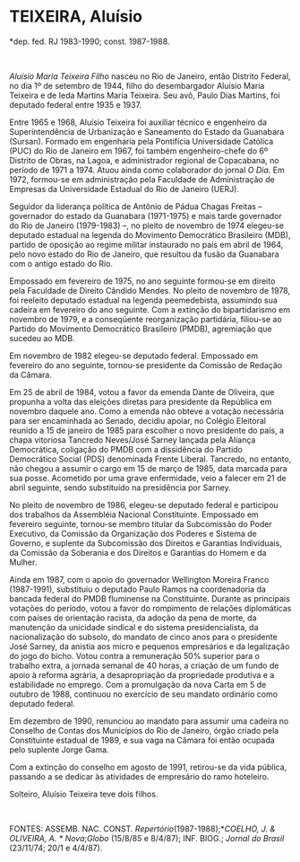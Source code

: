 TEIXEIRA, Aluísio
=================

\*dep. fed. RJ 1983-1990; const. 1987-1988.

 

*Aluísio Maria Teixeira Filho* nasceu no Rio de Janeiro, então Distrito
Federal, no dia 1º de setembro de 1944, filho do desembargador Aluísio
Maria Teixeira e de Ieda Martins Maria Teixeira. Seu avô, Paulo Dias
Martins, foi deputado federal entre 1935 e 1937.

Entre 1965 e 1968, Aluísio Teixeira foi auxiliar técnico e engenheiro da
Superintendência de Urbanização e Saneamento do Estado da Guanabara
(Sursan). Formado em engenharia pela Pontifícia Universidade Católica
(PUC) do Rio de Janeiro em 1967, foi também engenheiro-chefe do 6º
Distrito de Obras, na Lagoa, e administrador regional de Copacabana, no
período de 1971 a 1974. Atuou ainda como colaborador do jornal *O Dia*.
Em 1972, formou-se em administração pela Faculdade de Administração de
Empresas da Universidade Estadual do Rio de Janeiro (UERJ).

Seguidor da liderança política de Antônio de Pádua Chagas Freitas –
governador do estado da Guanabara (1971-1975) e mais tarde governador do
Rio de Janeiro (1979-1983) –, no pleito de novembro de 1974 elegeu-se
deputado estadual na legenda do Movimento Democrático Brasileiro (MDB),
partido de oposição ao regime militar instaurado no país em abril de
1964, pelo novo estado do Rio de Janeiro, que resultou da fusão da
Guanabara com o antigo estado do Rio.

Empossado em fevereiro de 1975, no ano seguinte formou-se em direito
pela Faculdade de Direito Cândido Mendes. No pleito de novembro de 1978,
foi reeleito deputado estadual na legenda peemedebista, assumindo sua
cadeira em fevereiro do ano seguinte. Com a extinção do bipartidarismo
em novembro de 1979, e a conseqüente reorganização partidária, filiou-se
ao Partido do Movimento Democrático Brasileiro (PMDB), agremiação que
sucedeu ao MDB.

Em novembro de 1982 elegeu-se deputado federal. Empossado em fevereiro
do ano seguinte, tornou-se presidente da Comissão de Redação da Câmara.

Em 25 de abril de 1984, votou a favor da emenda Dante de Oliveira, que
propunha a volta das eleições diretas para presidente da República em
novembro daquele ano. Como a emenda não obteve a votação necessária para
ser encaminhada ao Senado, decidiu apoiar, no Colégio Eleitoral reunido
a 15 de janeiro de 1985 para escolher o novo presidente do país, a chapa
vitoriosa Tancredo Neves/José Sarney lançada pela Aliança Democrática,
coligação do PMDB com a dissidência do Partido Democrático Social (PDS)
denominada Frente Liberal. Tancredo, no entanto, não chegou a assumir o
cargo em 15 de março de 1985, data marcada para sua posse. Acometido por
uma grave enfermidade, veio a falecer em 21 de abril seguinte, sendo
substituído na presidência por Sarney.

No pleito de novembro de 1986, elegeu-se deputado federal e participou
dos trabalhos da Assembléia Nacional Constituinte. Empossado em
fevereiro seguinte, tornou-se membro titular da Subcomissão do Poder
Executivo, da Comissão da Organização dos Poderes e Sistema de Governo,
e suplente da Subcomissão dos Direitos e Garantias Individuais, da
Comissão da Soberania e dos Direitos e Garantias do Homem e da Mulher.

Ainda em 1987, com o apoio do governador Wellington Moreira Franco
(1987-1991), substituiu o deputado Paulo Ramos na coordenadoria da
bancada federal do PMDB fluminense na Constituinte. Durante as
principais votações do período, votou a favor do rompimento de relações
diplomáticas com países de orientação racista, da adoção da pena de
morte, da manutenção da unicidade sindical e do sistema
presidencialista, da nacionalização do subsolo, do mandato de cinco anos
para o presidente José Sarney, da anistia aos micro e pequenos
empresários e da legalização do jogo do bicho. Votou contra a
remuneração 50% superior para o trabalho extra, a jornada semanal de 40
horas, a criação de um fundo de apoio à reforma agrária, a
desapropriação da propriedade produtiva e a estabilidade no emprego. Com
a promulgação da nova Carta em 5 de outubro de 1988, continuou no
exercício de seu mandato ordinário como deputado federal.

Em dezembro de 1990, renunciou ao mandato para assumir uma cadeira no
Conselho de Contas dos Municípios do Rio de Janeiro, órgão criado pela
Constituinte estadual de 1989, e sua vaga na Câmara foi então ocupada
pelo suplente Jorge Gama.

Com a extinção do conselho em agosto de 1991, retirou-se da vida
pública, passando a se dedicar às atividades de empresário do ramo
hoteleiro.

Solteiro, Aluísio Teixeira teve dois filhos.

 

FONTES: ASSEMB. NAC. CONST. *Repertório*(1987-1988);**COELHO, J. &
OLIVEIRA, A. * Nova*;*Globo* (15/8/85 e 8/4/87); INF. BIOG.; *Jornal do
Brasil* (23/11/74; 20/1 e 4/4/87).
